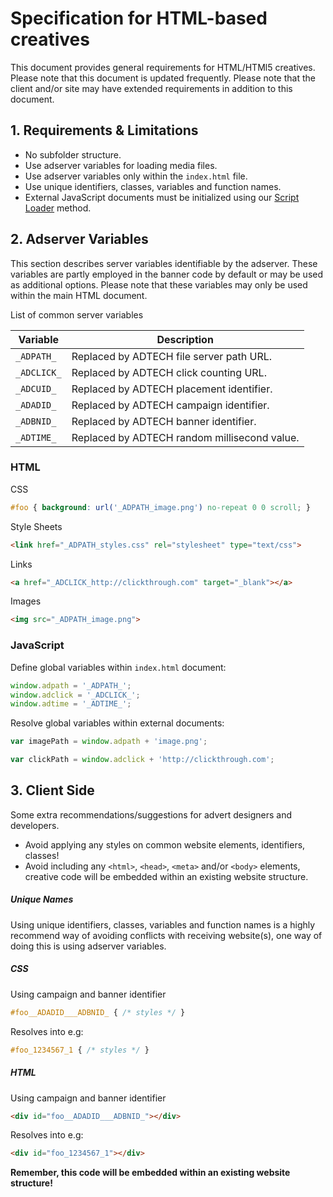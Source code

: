 # Specification for HTML-based creatives

This document provides general requirements for HTML/HTMl5 creatives. Please note that this document is updated frequently. Please note that the client and/or site may have extended requirements in addition to this document.

## 1. Requirements & Limitations

* No subfolder structure.
* Use adserver variables for loading media files.
* Use adserver variables only within the `index.html` file.
* Use unique identifiers, classes, variables and function names.
* External JavaScript documents must be initialized using our [Script Loader](https://github.com/fredrikborggren/ADTECH.load) method.


## 2. Adserver Variables

This section describes server variables identifiable by the adserver. These variables are partly employed in the banner code by default or may be used as additional options. Please note that these variables may only be used within the main HTML document.

List of common server variables

Variable | Description
---------|------------
`_ADPATH_` | Replaced by ADTECH file server path URL.
`_ADCLICK_` | Replaced by ADTECH click counting URL.
`_ADCUID_` | Replaced by ADTECH placement identifier.
`_ADADID_` | Replaced by ADTECH campaign identifier.
`_ADBNID_` | Replaced by ADTECH banner identifier.
`_ADTIME_` | Replaced by ADTECH random millisecond value.


### HTML

CSS

```css
#foo { background: url('_ADPATH_image.png') no-repeat 0 0 scroll; }
```


Style Sheets

```html
<link href="_ADPATH_styles.css" rel="stylesheet" type="text/css">
```

Links

```html
<a href="_ADCLICK_http://clickthrough.com" target="_blank"></a>
```

Images

```html
<img src="_ADPATH_image.png">
```


### JavaScript

Define global variables within `index.html` document:

```javascript
window.adpath = '_ADPATH_';
window.adclick = '_ADCLICK_';
window.adtime = '_ADTIME_';
```

Resolve global variables within external documents:

```javascript
var imagePath = window.adpath + 'image.png';
```
```javascript
var clickPath = window.adclick + 'http://clickthrough.com';
```

## 3. Client Side

Some extra recommendations/suggestions for advert designers and developers.

* Avoid applying any styles on common website elements, identifiers, classes!
* Avoid including any `<html>`, `<head>`, `<meta>` and/or `<body>` elements, creative code will be embedded within an existing website structure.

##### Unique Names

Using unique identifiers, classes, variables and function names is a highly recommend way of avoiding  conflicts with receiving website(s), one way of doing this is using adserver variables. 


##### CSS 

Using campaign and banner identifier

```css
#foo__ADADID___ADBNID_ { /* styles */ }
```

Resolves into e.g:

```css
#foo_1234567_1 { /* styles */ }
```

##### HTML 

Using campaign and banner identifier

```html
<div id="foo__ADADID___ADBNID_"></div>
```

Resolves into e.g:

```html
<div id="foo_1234567_1"></div>
```

**Remember, this code will be embedded within an existing website structure!**

